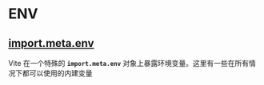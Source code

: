 
# ENV

## [import.meta.env](https://cn.vitejs.dev/guide/env-and-mode.html)

Vite 在一个特殊的 **`import.meta.env`** 对象上暴露环境变量。这里有一些在所有情况下都可以使用的内建变量
